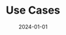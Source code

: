 ---
title: Use Cases
date: 2024-01-01
type: landing

design:
  # Default section spacing
  spacing: "6rem"

sections:
  - block: hero
    content:
      title: Our Success Stories
      text: "Real-world geospatial solutions delivering measurable impact"
    design:
      css_class: "dark"
      background:
        color: "navy"
        image:
          filename: bg-triangles.svg
          filters:
            brightness: 0.5
          size: cover
          position: center
  - block: features
    id: use-cases
    content:
      title: Featured Projects
      text: "See how we've transformed geospatial challenges into strategic advantages"
      items:
        - name: "Smart City Infrastructure Planning"
          icon: building-office
          description: "Comprehensive urban planning solution for metropolitan area development and resource allocation."
        - name: "Forest Fire Risk Assessment"
          icon: fire
          description: "Advanced predictive modeling for forest fire risk management and emergency response planning."
        - name: "Precision Agriculture Monitoring"
          icon: fire
          description: "Satellite-based crop monitoring system increasing yield by 23% for large farming cooperatives."
        - name: "Coastal Erosion Tracking"
          icon: map
          description: "Long-term coastal monitoring system providing critical data for climate adaptation strategies."
---